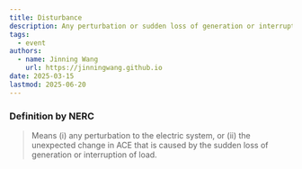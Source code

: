 ```yaml
---
title: Disturbance
description: Any perturbation or sudden loss of generation or interruption of load.
tags:
  - event
authors:
  - name: Jinning Wang
    url: https://jinningwang.github.io
date: 2025-03-15
lastmod: 2025-06-20
---
```


### Definition by NERC

> Means (i) any perturbation to the electric system, or (ii) the unexpected change in ACE that is caused by the sudden loss of generation or interruption of load.

